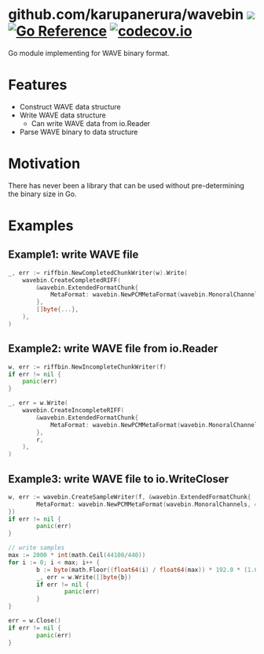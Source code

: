 # github.com/karupanerura/wavebin ![](https://github.com/karupanerura/wavebin/workflows/test/badge.svg?branch=main) [![Go Reference](https://pkg.go.dev/badge/github.com/karupanerura/wavebin.svg)](https://pkg.go.dev/github.com/karupanerura/wavebin) [![codecov.io](https://codecov.io/github/karupanerura/wavebin/coverage.svg?branch=main)](https://codecov.io/github/karupanerura/wavebin?branch=main)

Go module implementing for WAVE binary format.

# Features

* Construct WAVE data structure
* Write WAVE data structure
  * Can write WAVE data from io.Reader
* Parse WAVE binary to data structure

# Motivation

There has never been a library that can be used without pre-determining the binary size in Go.

# Examples

## Example1: write WAVE file

```go
_, err := riffbin.NewCompletedChunkWriter(w).Write(
	wavebin.CreateCompletedRIFF(
		&wavebin.ExtendedFormatChunk{
			MetaFormat: wavebin.NewPCMMetaFormat(wavebin.MonoralChannels, 44100, 8),
		},
		[]byte{...},
	),
)
```

## Example2: write WAVE file from io.Reader

```go
w, err := riffbin.NewIncompleteChunkWriter(f)
if err != nil {
	panic(err)
}

_, err = w.Write(
	wavebin.CreateIncompleteRIFF(
		&wavebin.ExtendedFormatChunk{
			MetaFormat: wavebin.NewPCMMetaFormat(wavebin.MonoralChannels, 44100, 8),
		},
		r,
	),
)
```

## Example3: write WAVE file to io.WriteCloser

```go
w, err := wavebin.CreateSampleWriter(f, &wavebin.ExtendedFormatChunk{
		MetaFormat: wavebin.NewPCMMetaFormat(wavebin.MonoralChannels, 44100, 8),
})
if err != nil {
		panic(err)
}

// write samples
max := 2000 * int(math.Ceil(44100/440))
for i := 0; i < max; i++ {
		b := byte(math.Floor((float64(i) / float64(max)) * 192.0 * (1.0 + math.Sin(2.0*math.Pi*float64(i)/(44100/440))) / 2.0))
		_, err = w.Write([]byte{b})
		if err != nil {
				panic(err)
		}
}

err = w.Close()
if err != nil {
		panic(err)
}
```
